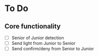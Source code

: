 # To Do
## Core functionality
- [ ] Senior of Junior detection
- [ ] Send light from Junior to Senior
- [ ] Send confirm/deny from Senior to Junior
